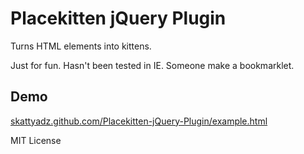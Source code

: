 # Placekitten jQuery Plugin

Turns HTML elements into kittens.

Just for fun. Hasn't been tested in IE. Someone make a bookmarklet.

## Demo
[skattyadz.github.com/Placekitten-jQuery-Plugin/example.html](http://skattyadz.github.com/Placekitten-jQuery-Plugin/example.html)

MIT License